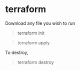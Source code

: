 # terraform

Download any file you wish to run

> terraform init

> terraform apply

To destroy,

> terraform destroy
